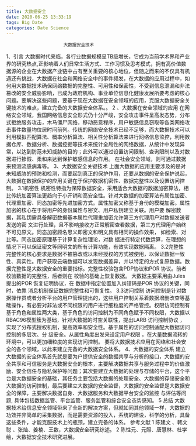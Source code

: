 ```yaml
---
title: 大数据安全
date: 2020-06-25 13:33:19
tags: Big Date
categories: Date Science
---
```

                          大数据安全技术
1、引言
大数据时代来临，各行业数据规模呈TB级增长，它成为当前学术界和产业界的研究热点,正影响着人们日常生活方式、工作习惯及思考模式，拥有高价值数据源的企业在大数据产业链中占有至关重要的核心地位，但随之而来的不仅具有机遇还有挑战，大数据在社会和网络安全中的事件频发，在大数据的应用过程中，如何用大数据技术确保网络数据的完整性、可用性和保密性，不受到信息泄漏和非法篡改的安全威胁影响，已成为政府机构、事业单位信息化健康发展所要考虑的核心问题。要解决这些问题，要基于现在大数据在安全领域的应用，克服大数据安全关键技术的难点，建立完备的大数据安全体系。。
2 、大数据在安全领域的应用 
在网络安全领域，我国网络信息安全形式仍十分严峻，安全攻击事件呈高发态势，分布式拒绝服务攻击，木马僵尸网络，移动恶意程序，用户敏感信息窃取等各类网络攻击事件数量均位居时间前列。传统的网络安全技术已经不足够，而大数据技术可以利用模拟匹配算法、概率分析算法、相关性分析算法来进行网络信息监控，利用数据仓库、数据分析、数据挖掘等技术来统计全局性的网络数据，从统计中发现异常，以达到防范未知威胁的目的；此外可以通过设置访问限制、查询限制以及对数据进行掺假、柔和来达到保护敏感信息的作用。
在社会安全领域，则可通过数据来预测流感病毒等。
3、大数据安全关键技术
上面大数据的应用主要涉及的是对未知威胁的预防和检测，而要起到真正的保护作用，还要从数据的安全保护说起，大数据在数据保护的应用关键在于保护数据机密性、数据完整性以及设置访问控制。
3.1机密性
机密性特指为保障数据安全，采用适合大数据的数据加密算法，相比传统加密算法更趋向于小开销和高安全性。针对大数据的加密算法有属性加密、代理重加密、同态加密等先进加密方式。属性加密又称基于身份的模糊加密。属性加密的核心在于将用户的身份属性与密文、用户私钥建立关联。用户要 解密数据，其私钥需具备解密数据基本属性代理重加密允许第三方代理用户对数据发送者发送的密 文进行处理，且不影响接收方正常解密查看数据，第三方代理用户始终不可见原文。同态加密顾名思义即密文和明文具有相同的操作效果， 如检索、对比等。同态加密原理基于计算复杂性理论，对数 据进行特定代数运算，在理想的情况下可以保证密文等同明文的所有计算功能，有效实现数据隔离。
3.2完整性
完整性的核心要求是数据不被篡改或以未经授权的方式被使用，以保证数据一致性、真实性。用户获取云端数据可以发现数据差异，并以特定的方式复原数据。数据完整性是大数据安全的重要指标。完整性校验包含PDP协议和POR 协议。前者校验数据的完整性，后者则在 校验的基础上恢复数据。 大数据主要采用由Jules 提出的POR 恢复证明协议，在 数据中指定位置加入纠错码是POR 协议的关键，同时，依靠 消息机制保证数据完整性和可恢复性。
3.3访问控制
访问控制是针对数据操作员或者分析平台的用户管理提出的，这些用户控制关系着数据增删改查等基础操作，有必要对非法或不同权限的用户进行细粒度的严格管控。权限访问控制有基于角色和属性两大类，基于角色的访问控制为不同角色赋予不同权限，大数据以RBAC96模型簇为基础，针对大数据的时空关联性，提出LARB 访问控制协议 ，实现了分布式授权机制，提高效率和安全性。基于属性的访问控制适配大数据访问控制的多层次、分 级安全。从属性角度出发来设定用户权限 ，在大量数据流转的环境中，可以更加细粒度的实现访问控制。
要将大数据技术应用在网络和社会安全的各个领域，以此来建立完备的大数据安全体系。
4、大数据的安全体系
建立大数据的安全体系首先就是要为户提供安全的数据共享与分析的接口，大数据的安全共享和可信服务是大数据安全的根本，主要解决数据共享与服务过程中的价值激励、安全信任与隐私保护等问题；其次要建立大数据的处理与存储的平台，这个平台是大数据安全的基础，其任务主要包括大数据的处理安全、大数据的存储安全和大数据的访问控制，最后要建立大数据的安全监督，大数据的安全监督是大数据安全的保障，主要解决数据自身、大数据服务和大数据平台安全的监控 与评估等问题, 具体包括数据监管、平台监管、服务监管和综合安全态势感知。
5 总结
   大数据技术给信息安全领域带来了全新的解决方案，但就如同其他领域一样，大数据的功效并非简单的采集数据，而是需要资源的投入，系统的建设，科学的分析，具备这些条件，才能克服技术上的瓶颈，建立完备的体系。
参考文献
1 陈建文 、韩文聪 、张灿、姜楠、王数，大数据安全研究综述。
2 陈性元、元照、唐慧林、杜学绘，大数据安全技术研究进展。


